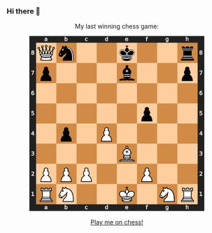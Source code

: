### Hi there 👋

<!--
**aidenstern/aidenstern** is a ✨ _special_ ✨ repository because its `README.md` (this file) appears on your GitHub profile.

Here are some ideas to get you started:

- 🔭 I’m currently working on ...
- 🌱 I’m currently learning ...
- 👯 I’m looking to collaborate on ...
- 🤔 I’m looking for help with ...
- 💬 Ask me about ...
- 📫 How to reach me: ...
- 😄 Pronouns: ...
- ⚡ Fun fact: ...
-->

<p align="center">My last winning chess game:</p>

<p align="center">
  <img src="https://raw.githubusercontent.com/aidenstern/aidenstern/master/wgame.svg" alt="alt text" width="400" height="400"/>
</p>


<p align="center">
  <a href="https://www.chess.com/register?ref_id=70352704"> Play me on chess! </a> 
</p>


